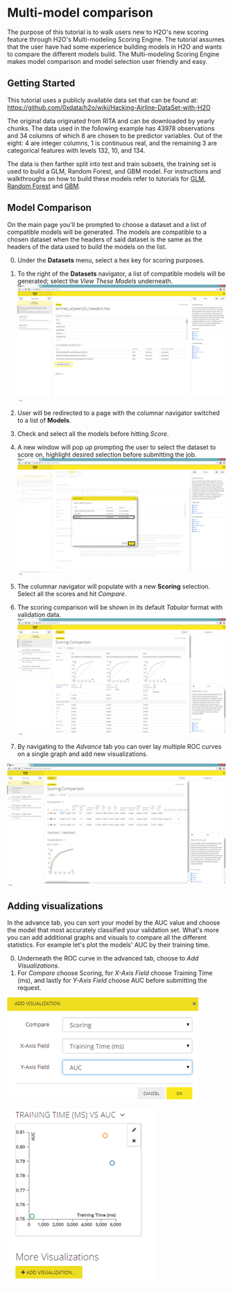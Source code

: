 # Multi-model comparison

The purpose of this tutorial is to walk users new to H2O's new scoring feature through H2O's Multi-modeling Scoring Engine. The tutorial assumes that the user have had some experience building models in H2O and wants to compare the different models build. The Multi-modeling Scoring Engine makes model comparison and model selection user friendly and easy.

## Getting Started

This tutorial uses a publicly available data set that can be found at:
https://github.com/0xdata/h2o/wiki/Hacking-Airline-DataSet-with-H2O

The original data originated from RITA and can be downloaded by yearly chunks.  The data used in the following example has 43978 observations and 34 columns of which 8 are chosen to be predictor variables. Out of the eight: 4 are integer columns, 1 is continuous real, and the remaining 3 are categorical features with levels 132, 10, and 134.

The data is then farther split into test and train subsets, the training set is used to build a GLM, Random Forest, and GBM model. For instructions and walkthroughs on how to build these models refer to tutorials for [GLM](../tutorials/glm), [Random Forest](../tutorials/rf) and [GBM](../tutorials/gbm).

## Model Comparison

On the main page you'll be prompted to choose a dataset and a list of compatible models will be generated. The models are compatible to a chosen dataset when the headers of said dataset is the same as the headers of the data used to build the models on the list.

0. Under the **Datasets** menu, select a hex key for scoring purposes.
0. To the right of the **Datasets** navigator, a list of compatible models will be generated; select the *View These Models* underneath.
![Image](STEAMdata.png)

0. User will be redirected to a page with the columnar navigator switched to a list of **Models**.
0. Check and select all the models before hitting *Score*.
0. A new window will pop up prompting the user to select the dataset to score on, highlight desired selection before submitting the job.
![Image](STEAMmodels.png)

0. The columnar navigator will populate with a new **Scoring** selection. Select all the scores and hit *Compare*.
0. The scoring comparison will be shown in its default *Tabular* format with validation data.
![Image](STEAMtabular.png)

0. By navigating to the *Advance* tab you can over lay multiple ROC curves on a single graph and add new visualizations.

![Image](STEAMadvance.png)

## Adding visualizations
In the advance tab, you can sort your model by the AUC value and choose the model that most accurately classified your validation set. What's more you can add additional graphs and visuals to compare all the different statistics. For example let's plot the models' AUC by their training time.

0. Underneath the ROC curve in the advanced tab, choose to *Add Visualizations*.
0. For *Compare* choose Scoring, for *X-Axis Field* choose Training Time (ms), and lastly for *Y-Axis Field* choose AUC before submitting the request.

![Image](STEAMadd1.png)

![Image](STEAMadd2.png)


